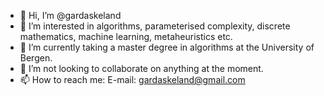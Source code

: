 - 👋 Hi, I’m @gardaskeland
- 👀 I’m interested in algorithms, parameterised complexity, discrete mathematics, machine learning, metaheuristics etc.
- 🌱 I’m currently taking a master degree in algorithms at the University of Bergen.
- 💞️ I’m not looking to collaborate on anything at the moment.
- 📫 How to reach me: E-mail: gardaskeland@gmail.com

<!---
gardaskeland/gardaskeland is a ✨ special ✨ repository because its `README.md` (this file) appears on your GitHub profile.
You can click the Preview link to take a look at your changes.
--->
